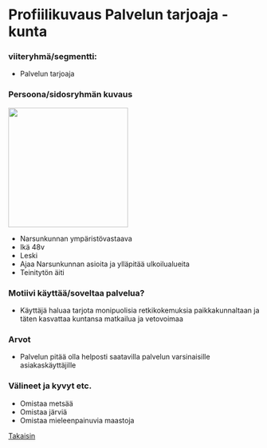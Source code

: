 # Profiilikuvaus Palvelun tarjoaja - kunta


### viiteryhmä/segmentti:

* Palvelun tarjoaja


### Persoona/sidosryhmän kuvaus

<img src="https://openclipart.org/image/2400px/svg_to_png/27764/arking-Skyline.png"  width="240">

* Narsunkunnan ympäristövastaava
* Ikä 48v
* Leski
* Ajaa Narsunkunnan asioita ja ylläpitää ulkoilualueita
* Teinitytön äiti


### Motiivi käyttää/soveltaa palvelua? 

* Käyttäjä haluaa tarjota monipuolisia retkikokemuksia paikkakunnaltaan ja täten kasvattaa kuntansa matkailua ja vetovoimaa


### Arvot  

* Palvelun pitää olla helposti saatavilla palvelun varsinaisille asiakaskäyttäjille

### Välineet ja kyvyt etc.

* Omistaa metsää
* Omistaa järviä
* Omistaa mieleenpainuvia maastoja

<a href="https://gitlab.labranet.jamk.fi/ttos0100-kurssi-2019/kurssi-ttos0100/blob/master/dokumentit/02-vaatimusmaarittely/vaatimusmaarittely.md">Takaisin</a>